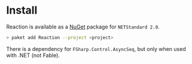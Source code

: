 # Install

Reaction is available as a [NuGet](https://www.nuget.org/packages/Reaction/) package for `NETStandard 2.0`.

```sh
> paket add Reaction --project <project>
```

There is a dependency for `FSharp.Control.AsyncSeq`, but only when used with .NET (not Fable).
